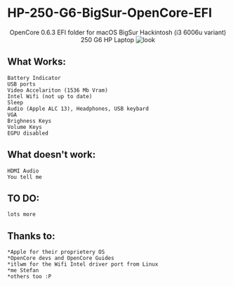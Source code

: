 # HP-250-G6-BigSur-OpenCore-EFI


<p align="center">
 OpenCore 0.6.3 EFI folder for macOS BigSur Hackintosh (i3 6006u variant) 250 G6 HP Laptop
<img src="https://i.imgur.com/C5WJG3W.png" alt="look">
</p>

## What Works:
```
Battery Indicator
USB ports
Video Accelariton (1536 Mb Vram)
Intel Wifi (not up to date)
Sleep
Audio (Apple ALC 13), Headphones, USB keybard
VGA
Brighness Keys
Volume Keys
EGPU disabled
```
## What doesn't work:
```
HDMI Audio 
You tell me
```

## TO DO:
```
lots more 
```

## Thanks to:
```
*Apple for their proprietery OS
*OpenCore devs and OpenCore Guides
*itlwm for the Wifi Intel driver port from Linux
*me Stefan
*others too :P
```
